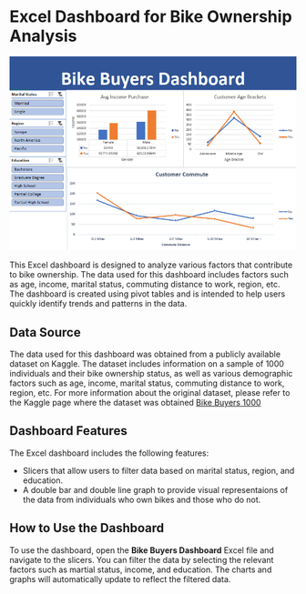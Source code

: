 # Excel Dashboard for Bike Ownership Analysis

![](BikeBuyersDashboard.png)

This Excel dashboard is designed to analyze various factors that contribute to bike ownership. The data used for this dashboard includes factors such as age, income, marital status, commuting distance to work, region, etc. The dashboard is created using pivot tables and is intended to help users quickly identify trends and patterns in the data.

## Data Source

The data used for this dashboard was obtained from a publicly available dataset on Kaggle. The dataset includes information on a sample of 1000 individuals and their bike ownership status, as well as various demographic factors such as age, income, marital status, commuting distance to work, region, etc. For more information about the original dataset, please refer to the Kaggle page where the dataset was obtained [Bike Buyers 1000](https://www.kaggle.com/datasets/heeraldedhia/bike-buyers)


## Dashboard Features

The Excel dashboard includes the following features:

- Slicers that allow users to filter data based on marital status, region, and education.
- A double bar and double line graph to provide visual representaions of the data from individuals who own bikes and those who do not.

## How to Use the Dashboard

To use the dashboard, open the **Bike Buyers Dashboard** Excel file and navigate to the slicers. You can filter the data by selecting the relevant factors such as martial status, income, and education. The charts and graphs will automatically update to reflect the filtered data.
